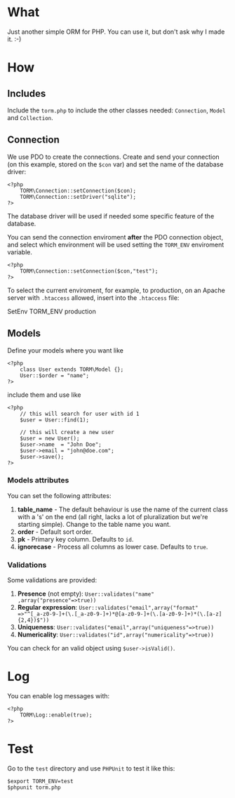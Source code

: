 # What

Just another simple ORM for PHP. You can use it, but don't ask why I made it. :-)

# How

## Includes

Include the `torm.php` to include the other classes needed: `Connection`,
`Model` and `Collection`. 

## Connection

We use PDO to create the connections. Create and send your connection (on this
example, stored on the `$con` var) and set the name of the database driver:

    <?php
        TORM\Connection::setConnection($con);
        TORM\Connection::setDriver("sqlite");
    ?>

The database driver will be used if needed some specific feature of the
database.

You can send the connection enviroment **after** the PDO connection object, and select which environment will be used setting the `TORM_ENV` enviroment
variable.

    <?php
        TORM\Connection::setConnection($con,"test");
    ?>

To select the current enviroment, for example, to production, on an Apache server 
with `.htaccess` allowed, insert into the `.htaccess` file:

   SetEnv TORM_ENV production

## Models

Define your models where you want like

    <?php
        class User extends TORM\Model {};
        User::$order = "name";
    ?>

include them and use like

    <?php
        // this will search for user with id 1
        $user = User::find(1);

        // this will create a new user
        $user = new User();
        $user->name  = "John Doe";
        $user->email = "john@doe.com";
        $user->save();
    ?>

### Models attributes

You can set the following attributes:

1. **table_name** - The default behaviour is use the name of the current class
   with a 's' on the end (all right, lacks a lot of pluralization but we're
   starting simple). Change to the table name you want.
2. **order** - Default sort order.
3. **pk** - Primary key column. Defaults to `id`.
4. **ignorecase** - Process all columns as lower case. Defaults to `true`.

### Validations

Some validations are provided:

1. **Presence** (not empty): `User::validates("name" ,array("presence"=>true))`
2. **Regular expression**: `User::validates("email",array("format"  =>"^[_a-z0-9-]+(\.[_a-z0-9-]+)*@[a-z0-9-]+(\.[a-z0-9-]+)*(\.[a-z]{2,4})$"))`
3. **Uniqueness**: `User::validates("email",array("uniqueness"=>true))`
4. **Numericality**: `User::validates("id",array("numericality"=>true))`

You can check for an valid object using `$user->isValid()`.

# Log

You can enable log messages with:

    <?php
        TORM\Log::enable(true);
    ?>

# Test

Go to the `test` directory and use `PHPUnit` to test it like this:

    $export TORM_ENV=test
    $phpunit torm.php
